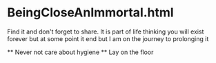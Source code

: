 # BeingCloseAnImmortal.html
Find it and don't forget to share. It is part of life thinking you will exist forever but at some point it end but I am on the journey to prolonging it 


** Never not care about hygiene 
** Lay on the floor 
